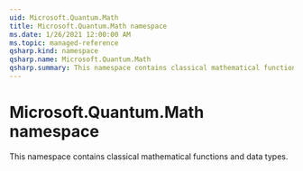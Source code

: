 ```yaml
---
uid: Microsoft.Quantum.Math
title: Microsoft.Quantum.Math namespace
ms.date: 1/26/2021 12:00:00 AM
ms.topic: managed-reference
qsharp.kind: namespace
qsharp.name: Microsoft.Quantum.Math
qsharp.summary: This namespace contains classical mathematical functions and data types.
---
```


# Microsoft.Quantum.Math namespace

This namespace contains classical mathematical functions and data types.

